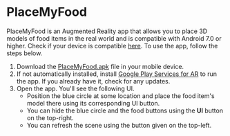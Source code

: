 # PlaceMyFood
PlaceMyFood is an Augmented Reality app that allows you to place 3D models of food items in the real world and is compatible with Android 7.0 or higher. Check if your device is compatible [here](https://developers.google.com/ar/devices). To use the app, follow the steps below.
1. Download the [PlaceMyFood.apk](./Builds/PlaceMyFood.apk) file in your mobile device.
2. If not automatically installed, install [Google Play Services for AR](https://play.google.com/store/apps/details?id=com.google.ar.core) to run the app. If you already have it, check for any updates.
3. Open the app. You'll see the following UI.
    - Position the blue circle at some location and place the food item's model there using its corresponding UI button.
    - You can hide the blue circle and the food buttons using the **UI** button on the top-right.
    - You can refresh the scene using the button given on the top-left.
